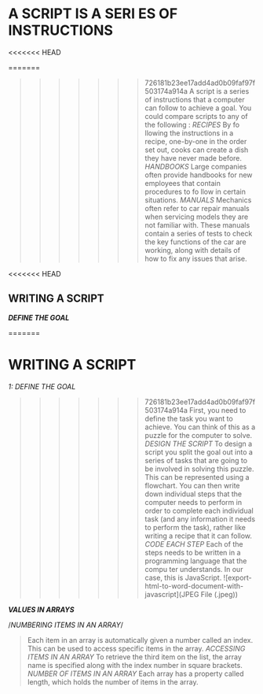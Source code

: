 # A SCRIPT IS A SERI ES OF INSTRUCTIONS
<<<<<<< HEAD

=======
>>>>>>> 726181b23ee17add4ad0b09faf97f503174a914a
>A script is a series of instructions that a computer can follow to achieve a goal. You could compare scripts to any of the following :
*RECIPES*
>By fo llowing the instructions in a recipe, one-by-one in the order set out, cooks can create a dish they have never made before.
*HANDBOOKS*
>Large companies often provide handbooks for new employees that contain procedures to fo llow in certain situations.
*MANUALS*
>Mechanics often refer to car repair manuals when servicing models they are not familiar with. These manuals contain a series of tests to check the key functions of the car are working, along with details of how to fix any issues that arise.

<<<<<<< HEAD
## WRITING A SCRIPT

***DEFINE THE GOAL***

=======
# WRITING A SCRIPT
*1: DEFINE THE GOAL*
>>>>>>> 726181b23ee17add4ad0b09faf97f503174a914a
>First, you need to define the task you want to achieve. You can think of this as a puzzle for the computer to solve.
*DESIGN THE SCRIPT*
>To design a script you split the goal out into a series of tasks that are going to be involved in solving this puzzle. This can be represented using a flowchart. You can then write down individual steps that the computer needs to perform in order to complete each individual task (and any information it needs to perform the task), rather like writing a recipe that it can follow.
*CODE EACH STEP*
>Each of the steps needs to be written in a programming language that the compu ter  understands. In our case, this is JavaScript.
![export-html-to-word-document-with-javascript](JPEG File (.jpeg))

***VALUES IN ARRAYS***

/*NUMBERING ITEMS IN AN ARRAY*/
>Each item in an array is automatically given a number called an index. This can be used to access specific items in the array.
*ACCESSING ITEMS IN AN ARRAY*
>To retrieve the third item on the list, the array name is specified along with the index number in square brackets.
*NUMBER OF ITEMS IN AN ARRAY*
>Each array has a property called length, which holds the number of items in the array.
